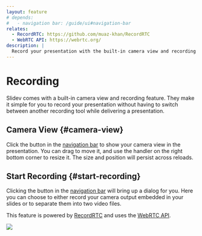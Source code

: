 ```yaml
---
layout: feature
# depends:
#   - navigation bar: /guide/ui#navigation-bar
relates:
  - RecordRTC: https://github.com/muaz-khan/RecordRTC
  - WebRTC API: https://webrtc.org/
description: |
  Record your presentation with the built-in camera view and recording feature.
---
```


# Recording

Slidev comes with a built-in camera view and recording feature. They make it simple for you to record your presentation without having to switch between another recording tool while delivering a presentation.

## Camera View {#camera-view}

Click the <carbon-user-avatar class="inline-icon-btn"/> button in the [navigation bar](../guide/ui#navigation-bar) to show your camera view in the presentation. You can drag to move it, and use the handler on the right bottom corner to resize it. The size and position will persist across reloads.

<TheTweet id="1395006771027120133" />

## Start Recording {#start-recording}

Clicking the <carbon-video class="inline-icon-btn"/> button in the [navigation bar](../guide/ui#navigation-bar) will bring up a dialog for you. Here you can choose to either record your camera output embedded in your slides or to separate them into two video files.

This feature is powered by [RecordRTC](https://github.com/muaz-khan/RecordRTC) and uses the [WebRTC API](https://webrtc.org/).

![](/screenshots/recording.png)
